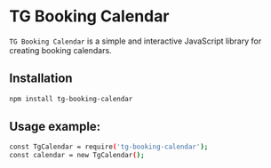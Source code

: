 # TG Booking Calendar

`TG Booking Calendar` is a simple and interactive JavaScript library for creating booking calendars.

## Installation

```bash
npm install tg-booking-calendar
```

## Usage example:

```bash
const TgCalendar = require('tg-booking-calendar');
const calendar = new TgCalendar();
```
